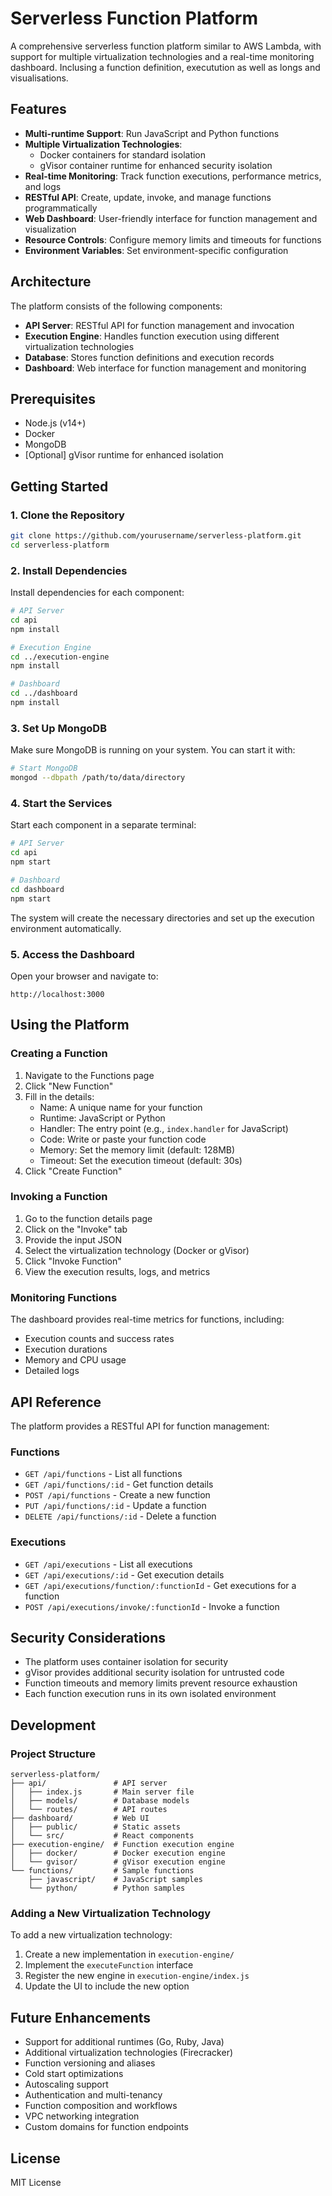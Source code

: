 # Serverless Function Platform

A comprehensive serverless function platform similar to AWS Lambda, with support for multiple virtualization technologies and a real-time monitoring dashboard.
Inclusing a function definition, executution as well as longs and visualisations.

## Features

- **Multi-runtime Support**: Run JavaScript and Python functions
- **Multiple Virtualization Technologies**:
  - Docker containers for standard isolation
  - gVisor container runtime for enhanced security isolation
- **Real-time Monitoring**: Track function executions, performance metrics, and logs
- **RESTful API**: Create, update, invoke, and manage functions programmatically
- **Web Dashboard**: User-friendly interface for function management and visualization
- **Resource Controls**: Configure memory limits and timeouts for functions
- **Environment Variables**: Set environment-specific configuration

## Architecture

The platform consists of the following components:

- **API Server**: RESTful API for function management and invocation
- **Execution Engine**: Handles function execution using different virtualization technologies
- **Database**: Stores function definitions and execution records
- **Dashboard**: Web interface for function management and monitoring

## Prerequisites

- Node.js (v14+)
- Docker
- MongoDB
- [Optional] gVisor runtime for enhanced isolation

## Getting Started

### 1. Clone the Repository

```bash
git clone https://github.com/yourusername/serverless-platform.git
cd serverless-platform
```

### 2. Install Dependencies

Install dependencies for each component:

```bash
# API Server
cd api
npm install

# Execution Engine
cd ../execution-engine
npm install

# Dashboard
cd ../dashboard
npm install
```

### 3. Set Up MongoDB

Make sure MongoDB is running on your system. You can start it with:

```bash
# Start MongoDB
mongod --dbpath /path/to/data/directory
```

### 4. Start the Services

Start each component in a separate terminal:

```bash
# API Server
cd api
npm start

# Dashboard
cd dashboard
npm start
```

The system will create the necessary directories and set up the execution environment automatically.

### 5. Access the Dashboard

Open your browser and navigate to:

```
http://localhost:3000
```

## Using the Platform

### Creating a Function

1. Navigate to the Functions page
2. Click "New Function"
3. Fill in the details:
   - Name: A unique name for your function
   - Runtime: JavaScript or Python
   - Handler: The entry point (e.g., `index.handler` for JavaScript)
   - Code: Write or paste your function code
   - Memory: Set the memory limit (default: 128MB)
   - Timeout: Set the execution timeout (default: 30s)
4. Click "Create Function"

### Invoking a Function

1. Go to the function details page
2. Click on the "Invoke" tab
3. Provide the input JSON
4. Select the virtualization technology (Docker or gVisor)
5. Click "Invoke Function"
6. View the execution results, logs, and metrics

### Monitoring Functions

The dashboard provides real-time metrics for functions, including:

- Execution counts and success rates
- Execution durations
- Memory and CPU usage
- Detailed logs

## API Reference

The platform provides a RESTful API for function management:

### Functions

- `GET /api/functions` - List all functions
- `GET /api/functions/:id` - Get function details
- `POST /api/functions` - Create a new function
- `PUT /api/functions/:id` - Update a function
- `DELETE /api/functions/:id` - Delete a function

### Executions

- `GET /api/executions` - List all executions
- `GET /api/executions/:id` - Get execution details
- `GET /api/executions/function/:functionId` - Get executions for a function
- `POST /api/executions/invoke/:functionId` - Invoke a function

## Security Considerations

- The platform uses container isolation for security
- gVisor provides additional security isolation for untrusted code
- Function timeouts and memory limits prevent resource exhaustion
- Each function execution runs in its own isolated environment

## Development

### Project Structure

```
serverless-platform/
├── api/               # API server
│   ├── index.js       # Main server file
│   ├── models/        # Database models
│   └── routes/        # API routes
├── dashboard/         # Web UI
│   ├── public/        # Static assets
│   └── src/           # React components
├── execution-engine/  # Function execution engine
│   ├── docker/        # Docker execution engine
│   └── gvisor/        # gVisor execution engine
└── functions/         # Sample functions
    ├── javascript/    # JavaScript samples
    └── python/        # Python samples
```

### Adding a New Virtualization Technology

To add a new virtualization technology:

1. Create a new implementation in `execution-engine/`
2. Implement the `executeFunction` interface
3. Register the new engine in `execution-engine/index.js`
4. Update the UI to include the new option

## Future Enhancements

- Support for additional runtimes (Go, Ruby, Java)
- Additional virtualization technologies (Firecracker)
- Function versioning and aliases
- Cold start optimizations
- Autoscaling support
- Authentication and multi-tenancy
- Function composition and workflows
- VPC networking integration
- Custom domains for function endpoints

## License

MIT License
